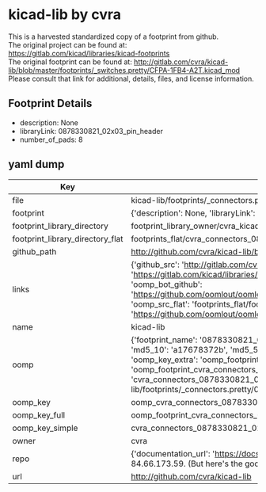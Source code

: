 # kicad-lib by cvra  
This is a harvested standardized copy of a footprint from github.  
The original project can be found at:  
https://gitlab.com/kicad/libraries/kicad-footprints  
The original footprint can be found at:
http://gitlab.com/cvra/kicad-lib/blob/master/footprints/_switches.pretty/CFPA-1FB4-A2T.kicad_mod
Please consult that link for additional, details, files, and license information.  
## Footprint Details
* description: None  
* libraryLink: 0878330821_02x03_pin_header  
* number_of_pads: 8  
## yaml dump  
| Key | Value |  
| --- | --- |  
| file | kicad-lib/footprints/_connectors.pretty/0878330821_02x03_pin_header.kicad_mod |  
| footprint | {'description': None, 'libraryLink': '0878330821_02x03_pin_header', 'number_of_pads': 8} |  
| footprint_library_directory | footprint_library_owner/cvra_kicad-lib |  
| footprint_library_directory_flat | footprints_flat/cvra_connectors_0878330821_02x03_pin_header/working |  
| github_path | http://github.com/cvra/kicad-lib/blob/master/footprints/_connectors.pretty/0878330821_02x03_pin_header.kicad_mod |  
| links | {'github_src': 'http://gitlab.com/cvra/kicad-lib/blob/master/footprints/_switches.pretty/CFPA-1FB4-A2T.kicad_mod', 'github_src_repo': 'https://gitlab.com/kicad/libraries/kicad-footprints', 'oomp_bot': 'footprints/cvra_connectors_0878330821_02x03_pin_header/working', 'oomp_bot_github': 'https://github.com/oomlout/oomlout_oomp_footprint_bot/tree/main/footprints/cvra_connectors_0878330821_02x03_pin_header/working', 'oomp_src_flat': 'footprints_flat/footprints_flat/cvra_connectors_0878330821_02x03_pin_header/working', 'oomp_src_flat_github': 'https://github.com/oomlout/oomlout_oomp_footprint_src/tree/main/footprints_flat/cvra_connectors_0878330821_02x03_pin_header/working'} |  
| name | kicad-lib |  
| oomp | {'footprint_name': '0878330821_02x03_pin_header', 'library_name': '_connectors', 'md5': 'a17678372b818950b98f9582b0730ed5', 'md5_10': 'a17678372b', 'md5_5': 'a1767', 'md5_6': 'a17678', 'oomp_key': 'oomp_cvra_connectors_0878330821_02x03_pin_header', 'oomp_key_extra': 'oomp_footprint_cvra_connectors_0878330821_02x03_pin_header', 'oomp_key_full': 'oomp_footprint_cvra_connectors_0878330821_02x03_pin_header_a17678', 'oomp_key_simple': 'cvra_connectors_0878330821_02x03_pin_header', 'original_filename': 'kicad-lib/footprints/_connectors.pretty/0878330821_02x03_pin_header.kicad_mod', 'owner_name': 'cvra'} |  
| oomp_key | oomp_cvra_connectors_0878330821_02x03_pin_header |  
| oomp_key_full | oomp_footprint_cvra_connectors_0878330821_02x03_pin_header |  
| oomp_key_simple | cvra_connectors_0878330821_02x03_pin_header |  
| owner | cvra |  
| repo | {'documentation_url': 'https://docs.github.com/rest/overview/resources-in-the-rest-api#rate-limiting', 'message': "API rate limit exceeded for 84.66.173.59. (But here's the good news: Authenticated requests get a higher rate limit. Check out the documentation for more details.)"} |  
| url | http://github.com/cvra/kicad-lib |  

